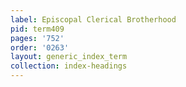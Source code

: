 ```yaml
---
label: Episcopal Clerical Brotherhood
pid: term409
pages: '752'
order: '0263'
layout: generic_index_term
collection: index-headings
---
```

